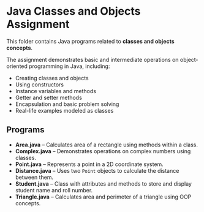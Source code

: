 # Java Classes and Objects Assignment

This folder contains Java programs related to **classes and objects concepts**.

The assignment demonstrates basic and intermediate operations on object-oriented programming in Java, including:

- Creating classes and objects  
- Using constructors  
- Instance variables and methods  
- Getter and setter methods  
- Encapsulation and basic problem solving  
- Real-life examples modeled as classes  

## Programs
- **Area.java** – Calculates area of a rectangle using methods within a class.  
- **Complex.java** – Demonstrates operations on complex numbers using classes.  
- **Point.java** – Represents a point in a 2D coordinate system.  
- **Distance.java** – Uses two `Point` objects to calculate the distance between them.  
- **Student.java** – Class with attributes and methods to store and display student name and roll number.  
- **Triangle.java** – Calculates area and perimeter of a triangle using OOP concepts.  

